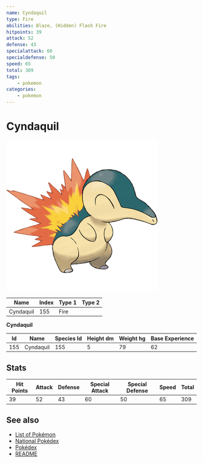 ```yaml
---
name: Cyndaquil
type: Fire
abilities: Blaze, (Hidden) Flash Fire
hitpoints: 39
attack: 52
defense: 43
specialattack: 60
specialdefense: 50
speed: 65
total: 309
tags:
    - pokemon
categories:
    - pokemon
---
```


# Cyndaquil


![Cyndaquil](images/155.png)

| **Name** | **Index** | **Type 1** | **Type 2** |
|----|----|----|----|
| Cyndaquil | 155 | Fire  |  |

**Cyndaquil** 




| **Id** | **Name** | **Species Id** | **Height dm** | **Weight hg** | **Base Experience** |
|--------|----------|----------------|------------|------------|---------------------|
| 155 | Cyndaquil | 155 | 5 | 79 | 62 |



## Stats

| **Hit Points** | **Attack** | **Defense** | **Special Attack** | **Special Defense** | **Speed** | **Total** |
|----------------|------------|-------------|--------------------|---------------------|-----------|-----------|
| 39 | 52 | 43 | 60 | 50 | 65 | 309 |

## See also

- [List of Pokémon](../pokemon.md)
- [National Pokédex](../national_pokedex.md)
- [Pokédex](../pokedex.md)
- [README](../README.md)
